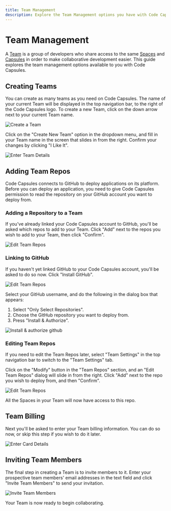 ```yaml
---
title: Team Management
description: Explore the Team Management options you have with Code Capsules.
---
```


# Team Management

A [Team](../../FAQ/what-is-a-team/) is a group of developers who share access to the same [Spaces](../../FAQ/what-is-a-space/) and [Capsules](../../FAQ/what-is-a-capsule/) in order to make collaborative development easier. This guide explores the team management options available to you with Code Capsules.

## Creating Teams

You can create as many teams as you need on Code Capsules. The name of your current Team will be displayed in the top navigation bar, to the right of the Code Capsules logo. To create a new Team, click on the down arrow next to your current Team name. 

![Create a Team](../assets/reference/team-management/create-team.png)

Click on the "Create New Team" option in the dropdown menu, and fill in your Team name in the screen that slides in from the right. Confirm your changes by clicking "I Like It".

![Enter Team Details](../assets/reference/team-management/enter-team-details.png)

## Adding Team Repos

Code Capsules connects to GitHub to deploy applications on its platform. Before you can deploy an application, you need to give Code Capsules permission to read the repository on your GitHub account you want to deploy from.

### Adding a Repository to a Team 

If you've already linked your Code Capsules account to GitHub, you'll be asked which repos to add to your Team. Click "Add" next to the repos you wish to add to your Team, then click "Confirm".

![Edit Team Repos](../assets/reference/team-management/edit-team-repos-git.png)

### Linking to GitHub

If you haven't yet linked GitHub to your Code Capsules account, you'll be asked to do so now. Click "Install GitHub".

![Edit Team Repos](../assets/reference/team-management/edit-team-repos-no-git.png)

Select your GitHub username, and do the following in the dialog box that appears:

1. Select "Only Select Repositories".
2. Choose the GitHub repository you want to deploy from.
3. Press "Install & Authorize".

![Install & authorize github](../assets/deployment/angular/github-integration.png)

### Editing Team Repos

If you need to edit the Team Repos later, select "Team Settings" in the top navigation bar to switch to the "Team Settings" tab.

Click on the "Modify" button in the "Team Repos" section, and an "Edit Team Repos" dialog will slide in from the right. Click "Add" next to the repo you wish to deploy from, and then "Confirm".

![Edit Team Repos](../assets/deployment/angular/team-repos.gif)

All the Spaces in your Team will now have access to this repo.

## Team Billing 

Next you'll be asked to enter your Team billing information. You can do so now, or skip this step if you wish to do it later.

![Enter Card Details](../assets/reference/capsule-billing/card-details.png)

## Inviting Team Members

The final step in creating a Team is to invite members to it. Enter your prospective team members' email addresses in the text field and click "Invite Team Members" to send your invitation.

![Invite Team Members](../assets/reference/team-management/team-members.png)

Your Team is now ready to begin collaborating.



 





